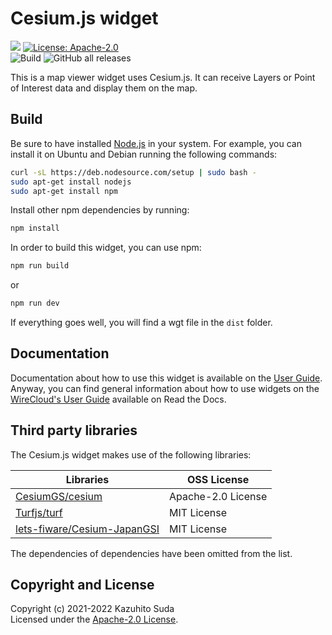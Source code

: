 # Cesium.js widget

[![](https://nexus.lab.fiware.org/repository/raw/public/badges/chapters/visualization.svg)](https://www.fiware.org/developers/catalogue/)
[![License: Apache-2.0](https://img.shields.io/github/license/lets-fiware/cesium-js-widget.svg)](https://opensource.org/licenses/Apache-2.0)<br/>
![Build](https://github.com/lets-fiware/cesium-js-widget/workflows/Build/badge.svg)
![GitHub all releases](https://img.shields.io/github/downloads/lets-fiware/cesium-js-widget/total)

This is a map viewer widget uses Cesium.js. It can receive Layers or Point of Interest data and display them on the map.

Build
-----

Be sure to have installed [Node.js](http://node.js) in your system. For example, you can install it on Ubuntu and Debian running the following commands:

```bash
curl -sL https://deb.nodesource.com/setup | sudo bash -
sudo apt-get install nodejs
sudo apt-get install npm
```

Install other npm dependencies by running:

```bash
npm install
```

In order to build this widget, you can use npm:

```bash
npm run build
```

or

```bash
npm run dev
```

If everything goes well, you will find a wgt file in the `dist` folder.

## Documentation

Documentation about how to use this widget is available on the
[User Guide](src/doc/userguide.md). Anyway, you can find general information
about how to use widgets on the
[WireCloud's User Guide](https://wirecloud.readthedocs.io/en/stable/user_guide/)
available on Read the Docs.

## Third party libraries

The Cesium.js widget makes use of the following libraries:

| Libraries                                                                     | OSS License          |
| ----------------------------------------------------------------------------- | -------------------- |
| [CesiumGS/cesium](https://github.com/CesiumGS/cesium)                         | Apache-2.0 License   |
| [Turfjs/turf](https://github.com/Turfjs/turf)                                 | MIT License          |
| [lets-fiware/Cesium-JapanGSI](https://github.com/lets-fiware/Cesium-JapanGSI) | MIT License          |

The dependencies of dependencies have been omitted from the list.

## Copyright and License

Copyright (c) 2021-2022 Kazuhito Suda<br>
Licensed under the [Apache-2.0 License](./LICENSE).
